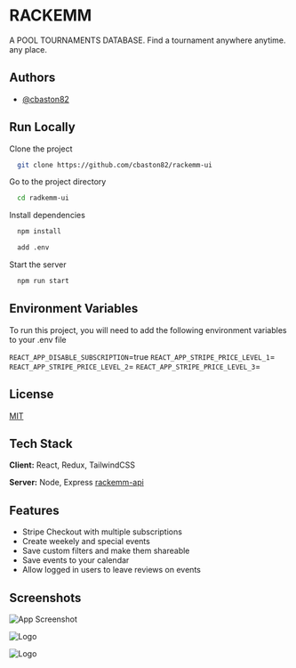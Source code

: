
# RACKEMM

A POOL TOURNAMENTS DATABASE. Find a tournament anywhere anytime. any place.





## Authors

- [@cbaston82](https://github.com/cbaston82)


## Run Locally

Clone the project

```bash
  git clone https://github.com/cbaston82/rackemm-ui
```

Go to the project directory

```bash
  cd radkemm-ui
```

Install dependencies

```bash
  npm install
```

```bash
  add .env
```

Start the server

```bash
  npm run start
```


## Environment Variables

To run this project, you will need to add the following environment variables to your .env file

`REACT_APP_DISABLE_SUBSCRIPTION`=true
`REACT_APP_STRIPE_PRICE_LEVEL_1`=
`REACT_APP_STRIPE_PRICE_LEVEL_2`=
`REACT_APP_STRIPE_PRICE_LEVEL_3`=


## License

[MIT](https://choosealicense.com/licenses/mit/)


## Tech Stack

**Client:** React, Redux, TailwindCSS

**Server:** Node, Express
[rackemm-api](https://github.com/cbaston82/rackemm-api)


## Features

- Stripe Checkout with multiple subscriptions
- Create weekely and special events
- Save custom filters and make them shareable 
- Save events to your calendar
- Allow logged in users to leave reviews on events


## Screenshots

![App Screenshot](https://res.cloudinary.com/hoo/image/upload/v1739676096/rackemm_images/Screenshot_2025-02-15_at_7.21.21_PM.png)


![Logo](https://res.cloudinary.com/hoo/image/upload/v1663402485/rackemm_images/app_images/logo.png)

![Logo](https://res.cloudinary.com/hoo/image/upload/v1695232082/rackemm_images/app_images/rackemm-logo-transparent.png)
